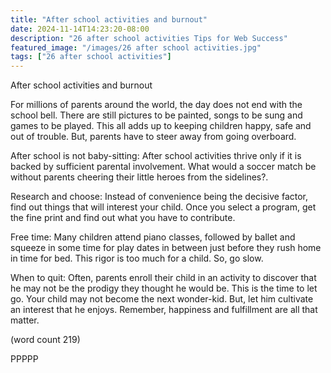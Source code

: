 ```yaml
---
title: "After school activities and burnout"
date: 2024-11-14T14:23:20-08:00
description: "26 after school activities Tips for Web Success"
featured_image: "/images/26 after school activities.jpg"
tags: ["26 after school activities"]
---
```


After school activities and burnout 

For millions of parents around the world, the day does not end with the school bell. There are still pictures to be painted, songs to be sung and games to be played. This all adds up to keeping children happy, safe and out of trouble. But, parents have to steer away from going overboard.

After school is not baby-sitting:
After school activities thrive only if it is backed by sufficient parental involvement. What would a soccer match be without parents cheering their little heroes from the sidelines?.

Research and choose:
Instead of convenience being the decisive factor, find out things that will interest your child. Once you select a program, get the fine print and find out what you have to contribute.

Free time:
Many children attend piano classes, followed by ballet and squeeze in some time for play dates in between just before they rush home in time for bed. This rigor is too much for a child. So, go slow.

When to quit:
Often, parents enroll their child in an activity to discover that he may not be the prodigy they thought he would be. This is the time to let go. Your child may not become the next wonder-kid. But, let him cultivate an interest that he enjoys. Remember, happiness and fulfillment are all that matter. 

(word count 219)

PPPPP

